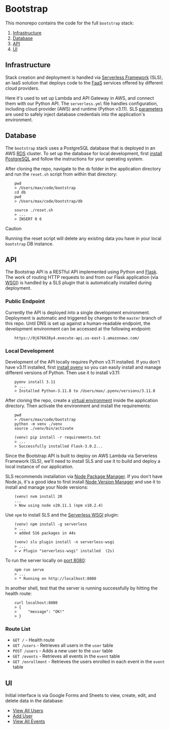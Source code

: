 # Bootstrap

This monorepo contains the code for the full `bootstrap` stack:

1. [Infrastructure](#infrastructure)
2. [Database](#database)
3. [API](#api)
4. [UI](#ui)


## Infrastructure

Stack creation and deployment is handled via [Serverless Framework](https://www.serverless.com/) (SLS), an IaaS solution that deploys code to the [FaaS](https://en.wikipedia.org/wiki/Function_as_a_service) services offered by different cloud providers.

Here it's used to set up Lambda and API Gateway in AWS, and connect them with our Python API. The `serverless.yml` file handles configuration, including cloud provider (AWS) and runtime (Python v3.11).  SLS [parameters](https://www.serverless.com/framework/docs/guides/parameters) are used to safely inject database credentials into the application's environment.


## Database

The `bootstrap` stack uses a PostgreSQL database that is deployed in an AWS [RDS](https://aws.amazon.com/rds/) cluster.  To set up the database for local development, first [install PostgreSQL](https://www.postgresql.org/download/) and follow the instructions for your operating system.

After cloning the repo, navigate to the `db` folder in the application directory and run the `reset.sh` script from within that directory:

```
    pwd
    > /Users/max/code/bootstrap
    cd db
    pwd
    > /Users/max/code/bootstrap/db

    source ./reset.sh
    > ...
    > INSERT 0 6
```

> [!CAUTION]
> Running the reset script will delete any existing data you have in your local `bootstrap` DB instance.


## API

The Bootstrap API is a RESTful API implemented using Python and [Flask](https://flask.palletsprojects.com/en/3.0.x/).  The work of routing HTTP requests to and from our Flask application (via [WSGI](https://en.wikipedia.org/wiki/Web_Server_Gateway_Interface)) is handled by a SLS plugin that is automatically installed during deployment.

### Public Endpoint
Currently the API is deployed into a single development environment.  Deployment is automatic and triggered by changes to the `master` branch of this repo. Until DNS is set up against a human-readable endpoint, the development environment can be accessed at the following endpoint:
```
    https://0j676638y4.execute-api.us-east-1.amazonaws.com/
```

### Local Development
Development of the API locally requires Python v3.11 installed.  If you don't have v3.11 installed, first [install pyenv](https://github.com/pyenv/pyenv?tab=readme-ov-file#installation) so you can easily install and manage different versions of Python.  Then use it to install v3.11:
```
    pyenv install 3.11
    > ...
    > Installed Python-3.11.8 to /Users/max/.pyenv/versions/3.11.8
```

After cloning the repo, create a [virtual environment](https://docs.python.org/3/library/venv.html) inside the application directory.  Then activate the environment and install the requirements:
```
    pwd
    > /Users/max/code/bootstrap
    python -m venv ./venv
    source ./venv/bin/activate

    (venv) pip install -r requirements.txt
    > ...
    > Successfully installed Flask-3.0.2...

```

Since the Bootstrap API is built to deploy on AWS Lambda via Serverless Framework (SLS), we'll need to install SLS and use it to build and deploy a local instance of our application.

SLS recommends installation via [Node Package Manager](https://nodejs.org/en/learn/getting-started/an-introduction-to-the-npm-package-manager).  If you don't have Node.js, it's a good idea to first install [Node Version Manager](https://github.com/nvm-sh/nvm?tab=readme-ov-file#installing-and-updating) and use it to install and manage your Node versions:
```
    (venv) nvm install 20
    ...
    > Now using node v20.11.1 (npm v10.2.4)
```

Use `npm` to install SLS and the [Serverless WSGI](https://www.serverless.com/plugins/serverless-wsgi) plugin:
```
    (venv) npm install -g serverless
    > ...
    > added 516 packages in 44s

    (venv) sls plugin install -n serverless-wsgi
    > ...
    > ✔ Plugin "serverless-wsgi" installed  (2s)
```

To run the server locally on [port 8080](https://www.grc.com/port_8080.htm):
```
    npm run serve
    > ...
    > * Running on http://localhost:8080
```

In another shell, test that the server is running successfully by hitting the health route:
```
    curl localhost:8080
    > {
    >     "message": "OK!"
    > }
```


### Route List
- `GET /` - Health route
- `GET /users` - Retrieves all users in the `user` table
- `POST /users` - Adds a new user to the `user` table
- `GET /events` - Retrieves all events in the `event` table
- `GET /enrollment` - Retrieves the users enrolled in each event in the `event` table

## UI

Initial interface is via Google Forms and Sheets to view, create, edit, and delete data in the database:
- [View All Users](https://docs.google.com/spreadsheets/d/1ZKe3RvqS2tfd7QoGtbJuqAjC06MumdraqxoHF9C_8H4/edit?usp=sharing)
- [Add User](https://forms.gle/VxUd83edfRbAJTeb7)
- [View All Events](https://docs.google.com/spreadsheets/d/1V4aHEdxOMBpcsemU42Zn4O2BSLCCGwP1LhuV6827URc/edit?usp=sharing)